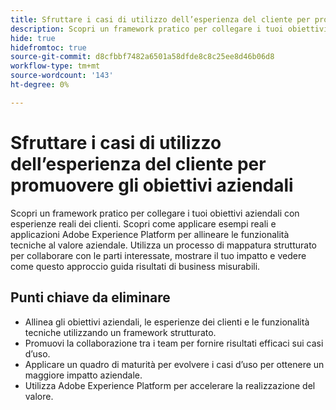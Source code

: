 ```yaml
---
title: Sfruttare i casi di utilizzo dell’esperienza del cliente per promuovere gli obiettivi aziendali
description: Scopri un framework pratico per collegare i tuoi obiettivi aziendali con esperienze reali dei clienti. Utilizzare i fogli di lavoro inclusi per definire una strategia, perfezionare e applicare i casi d'uso in modo efficace in Adobe Experience Platform.
hide: true
hidefromtoc: true
source-git-commit: d8cfbbf7482a6501a58dfde8c8c25ee8d46b06d8
workflow-type: tm+mt
source-wordcount: '143'
ht-degree: 0%

---
```


# Sfruttare i casi di utilizzo dell’esperienza del cliente per promuovere gli obiettivi aziendali

Scopri un framework pratico per collegare i tuoi obiettivi aziendali con esperienze reali dei clienti. Scopri come applicare esempi reali e applicazioni Adobe Experience Platform per allineare le funzionalità tecniche al valore aziendale. Utilizza un processo di mappatura strutturato per collaborare con le parti interessate, mostrare il tuo impatto e vedere come questo approccio guida risultati di business misurabili.

## Punti chiave da eliminare

- Allinea gli obiettivi aziendali, le esperienze dei clienti e le funzionalità tecniche utilizzando un framework strutturato.
- Promuovi la collaborazione tra i team per fornire risultati efficaci sui casi d’uso.
- Applicare un quadro di maturità per evolvere i casi d’uso per ottenere un maggiore impatto aziendale.
- Utilizza Adobe Experience Platform per accelerare la realizzazione del valore.
